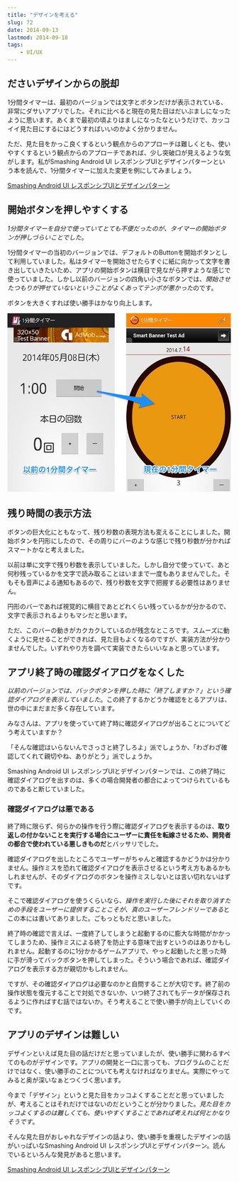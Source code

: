 ```yaml
---
title: "デザインを考える"
slug: 72
date: 2014-09-13
lastmod: 2014-09-18
tags: 
    - UI/UX
---
```



## ださいデザインからの脱却


1分間タイマーは、最初のバージョンでは文字とボタンだけが表示されている、非常にダサいアプリでした。それに比べると現在の見た目はだいぶましになったように思います。あくまで最初の頃よりはましになったなというだけで、カッコイイ見た目にするにはどうすればいいのかよく分かりません。

ただ、見た目をかっこ良くするという観点からのアプローチは難しくとも、使いやすくするという観点からのアプローチであれば、少し突破口が見えるような気がします。私がSmashing Android UI レスポンシブUIとデザインパターンという本を読んで、1分間タイマーに加えた変更を例にしてみましょう。

<div data-role="amazonjs" data-asin="4844334514" data-locale="JP" data-tmpl="" data-img-size="" class="asin_4844334514_JP_ amazonjs_item"><div class="amazonjs_indicator"><span class="amazonjs_indicator_img"></span><a class="amazonjs_indicator_title" href="#">Smashing Android UI レスポンシブUIとデザインパターン</a><span class="amazonjs_indicator_footer"></span></div></div>

## 開始ボタンを押しやすくする


<em>1分間タイマーを自分で使っていてとても不便だったのが、タイマーの開始ボタンが押しづらいことでした</em>。

1分間タイマーの当初のバージョンでは、デフォルトのButtonを開始ボタンとして利用していました。私はタイマーを開始させたらすぐに紙に向かって文字を書き出していきたいため、アプリの開始ボタンは横目で見ながら押すような感じで使っていました。しかし以前のバージョンの四角い小さなボタンでは、<em>開始させたつもりが押せていないということがよくあってテンポが悪かった</em>のです。

ボタンを大きくすれば使い勝手はかなり向上します。

![新旧1分間タイマーの変化](sinkyu-1timer.jpg)


## 残り時間の表示方法


ボタンの巨大化にともなって、残り秒数の表現方法も変えることにしました。開始ボタンを円形にしたので、その周りにバーのような感じで残り秒数が分かればスマートかなと考えました。

以前は単に文字で残り秒数を表示していました。しかし自分で使っていて、あと何秒残っているかを文字で読み取ることはいままで一度もありませんでした。そもそも音声による通知もあるので、残り秒数を文字で把握する必要性はありません。

円形のバーであれば視覚的に横目であとどれくらい残っているかが分かるので、文字で表示されるよりもマシだと思います。

ただ、このバーの動きがカクカクしているのが残念なところです。スムーズに動くように見せることができれば、見た目もよくなるのですが、実装方法が分かりませんでした。いずれやり方を調べて実装できたらいいなぁと思っています。


## アプリ終了時の確認ダイアログをなくした


<em>以前のバージョンでは、バックボタンを押した時に「終了しますか？」という確認ダイアログを表示していました</em>。この終了するかどうか確認をとるアプリは、世の中にまだまだ多く存在しています。

みなさんは、アプリを使っていて終了時に確認ダイアログが出ることについてどう考えていますか？

「そんな確認はいらないんでさっさと終了しろよ」派でしょうか、「わざわざ確認してくれて親切やね、ありがとう」派でしょうか。

Smashing Android UI レスポンシブUIとデザインパターンでは、この終了時に確認ダイアログを出すのは、多くの場合開発者の都合によってつけられているものであると断じていました。


### 確認ダイアログは悪である


終了時に限らず、何らかの操作を行う際に確認ダイアログを表示するのは、<strong>取り返しの付かないことを実行する場合にユーザーに責任を転嫁させるため、開発者の都合で使われている悪しきものだ</strong>とバッサリでした。

確認ダイアログを出したところでユーザーがちゃんと確認するかどうかは分かりません。操作ミスを恐れて確認ダイアログを表示させるという考え方もあるかもしれませんが、そのダイアログのボタンを操作ミスしないとは言い切れないはずです。

そこで確認ダイアログを使うくらいなら、<em>操作を実行した後にそれを取り消すための手段をユーザーに提供することこそが、真のユーザーフレンドリーである</em>とこの本には書いてありました。ごもっともだと思いました。

終了時の確認で言えば、一度終了してしまうと起動するのに膨大な時間がかかってしまうため、操作ミスによる終了を防止する意味で出すというのはありかもしれません。起動するのに1分かかるゲームアプリで、やっと起動したと思った時に手が滑ってバックボタンを押してしまった。そういう場合であれば、確認ダイアログを表示する方が親切かもしれません。

ですが、その確認ダイアログは必要なのかと自問することが大切です。終了前の操作状態を復元することで対処できないか、いつ終了されてもデータが保存されるように作ればすむ話ではないか。そう考えることで使い勝手が向上していくのです。


## アプリのデザインは難しい


デザインといえば見た目の話だけだと思っていましたが、使い勝手に関わるすべてのものがデザインです。アプリの開発と一口に言っても、プログラムのことだけではなく、使い勝手のことについても考えなければなりません。実際にやってみると奥が深いなぁとつくづく思います。

今まで「デザイン」というと見た目をカッコよくすることだと思っていましたが、考えることはそれだけではないのだということが分かりました。<em>見た目をカッコよくするのは難しくても、使いやすくすることであれば考えれば何とかなりそうです</em>。

そんな見た目がおしゃれなデザインの話より、使い勝手を重視したデザインの話がいっぱいなSmashing Android UI レスポンシブUIとデザインパターン。読んでいるといろんな発見があると思います。

<div data-role="amazonjs" data-asin="4844334514" data-locale="JP" data-tmpl="" data-img-size="" class="asin_4844334514_JP_ amazonjs_item"><div class="amazonjs_indicator"><span class="amazonjs_indicator_img"></span><a class="amazonjs_indicator_title" href="#">Smashing Android UI レスポンシブUIとデザインパターン</a><span class="amazonjs_indicator_footer"></span></div></div>

  